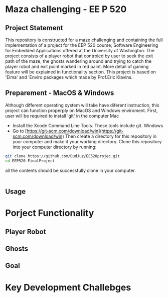 # Maza challenging - EE P 520


Project Statement
---
This repository is constructed for a maze challenging and containing the full implementation of a project for the EEP 520 course; Software Engineering for Embedded Applications offered at the University of Washington. The project consists of a player robot that controled by user to seek the exit path of the maze, the ghosts wandering around and trying to catch the player robot and exit point marked in red paint. More detail of gaming feature will be explained in functionality section. This project is based on 'Elma' and 'Enviro packages which made by Prof.Eric Klavins.

Preparement - MacOS & Windows
---
Although different operating system will take have diferent instruction, this project can function properply on MacOS and Windows enviroment.
First, user will be required to install 'git' in the computer
Mac
- Install the Xcode Command Line Tools. These tools include git.
Windows
- Go to [https://git-scm.com/download/win](https://git-scm.com/download/win)
Then create a directory for this repository in your computer and make it your working directory. Clone this repository into your computer directory by running:
```bash
git clone https://github.com/DudJuz/EE520projec.git
cd EEP520-FinalProject
```
all the contents should be successfully clone in your computer. <br />
<br />


Usage
---

Porject Functionality
===

Player Robot
---

Ghosts
---

Goal
---

Key Development Challebges
===

